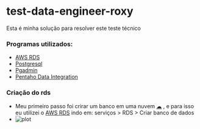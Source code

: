 # test-data-engineer-roxy
Esta é minha solução para resolver este teste técnico

### Programas utilizados:
* [AWS RDS](https://aws.amazon.com/pt/rds/?nc2=type_a)
* [Postgresql](https://www.postgresql.org/)
* [Pgadmin](https://www.pgadmin.org)
* [Pentaho Data Integration](https://help.hitachivantara.com/Documentation/Pentaho/9.2)

### Criação do rds
* Meu primeiro passo foi crirar um banco em uma nuvem [☁](#-cloud-) , e para isso eu utilizei o [AWS RDS](https://aws.amazon.com/pt/rds/?nc2=type_a)  indo em: serviços > RDS > Criar banco de dados
* ![plot](.Prints/1.png)
